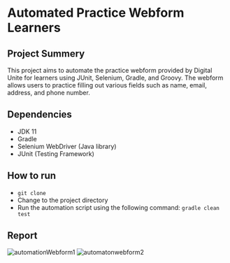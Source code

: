 # Automated Practice Webform Learners

## Project Summery
This project aims to automate the practice webform provided by Digital Unite for learners using JUnit, 
Selenium, Gradle, and Groovy. The webform allows users to practice filling out various fields such as name, email, address, and phone number.


## Dependencies
- JDK 11
- Gradle
- Selenium WebDriver (Java library)
- JUnit (Testing Framework)


## How to run
- ``git clone``
- Change to the project directory
- Run the automation script using the following command: ``gradle clean test``


## Report
![automationWebform1](https://github.com/roshnirifa/webform_Autumation/assets/74822231/c4282e9b-111c-459c-9b36-37d8a677dd9a)
![automatonwebform2](https://github.com/roshnirifa/webform_Autumation/assets/74822231/ca3478bc-4e87-4f08-b902-bc6ac06f8f9c)
